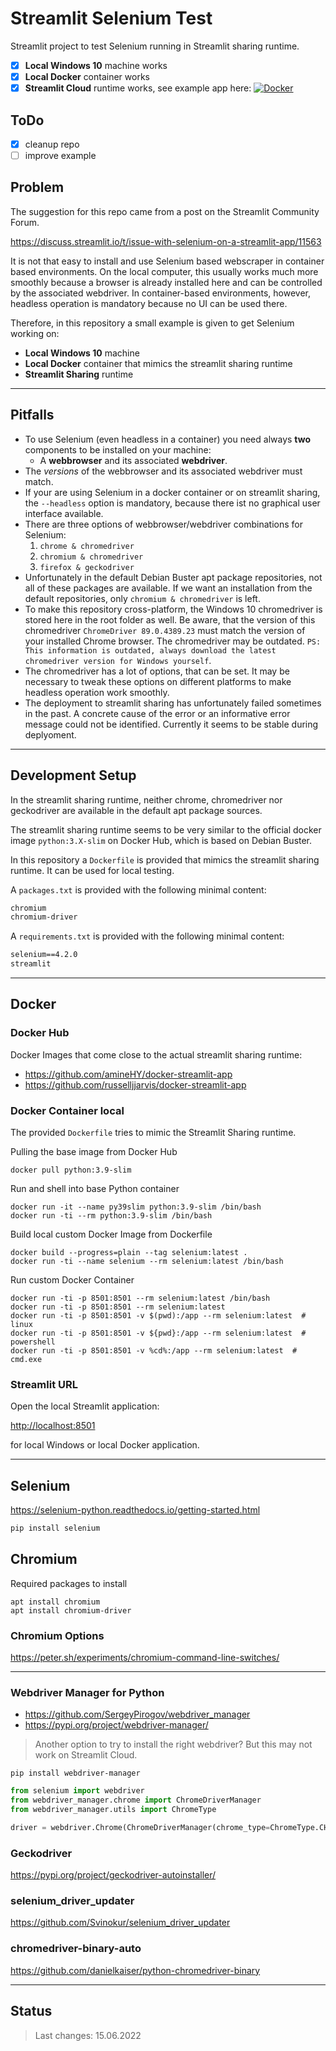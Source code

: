 # Streamlit Selenium Test

Streamlit project to test Selenium running in Streamlit sharing runtime.

- [x] **Local Windows 10** machine works
- [x] **Local Docker** container works
- [x] **Streamlit Cloud** runtime works, see example app here: [![Docker](https://img.shields.io/badge/Go%20To-Streamlit%20Cloud-red?logo=streamlit)](https://share.streamlit.io/franky1/streamlit-selenium/main)

## ToDo

- [x] cleanup repo
- [ ] improve example

## Problem

The suggestion for this repo came from a post on the Streamlit Community Forum.

<https://discuss.streamlit.io/t/issue-with-selenium-on-a-streamlit-app/11563>

It is not that easy to install and use Selenium based webscraper in container based environments.
On the local computer, this usually works much more smoothly because a browser is already installed here and can be controlled by the associated webdriver.
In container-based environments, however, headless operation is mandatory because no UI can be used there.

Therefore, in this repository a small example is given to get Selenium working on:

- **Local Windows 10** machine
- **Local Docker** container that mimics the streamlit sharing runtime
- **Streamlit Sharing** runtime

---

## Pitfalls

- To use Selenium (even headless in a container) you need always **two** components to be installed on your machine:
  - A **webbrowser** and its associated **webdriver**.
- The _versions_ of the webbrowser and its associated webdriver must match.
- If your are using Selenium in a docker container or on streamlit sharing, the `--headless` option is mandatory, because there ist no graphical user interface available.
- There are three options of webbrowser/webdriver combinations for Selenium:
    1. `chrome & chromedriver`
    2. `chromium & chromedriver`
    3. `firefox & geckodriver`
- Unfortunately in the default Debian Buster apt package repositories, not all of these packages are available. If we want an installation from the default repositories, only `chromium & chromedriver` is left.
- To make this repository cross-platform, the Windows 10 chromedriver is stored here in the root folder as well. Be aware, that the version of this chromedriver `ChromeDriver 89.0.4389.23` must match the version of your installed Chrome browser. The chromedriver may be outdated. `PS: This information is outdated, always download the latest chromedriver version for Windows yourself`.
- The chromedriver has a lot of options, that can be set. It may be necessary to tweak these options on different platforms to make headless operation work smoothly.
- The deployment to streamlit sharing has unfortunately failed sometimes in the past. A concrete cause of the error or an informative error message could not be identified. Currently it seems to be stable during deplyoment.

---

## Development Setup

In the streamlit sharing runtime, neither chrome, chromedriver nor geckodriver are available in the default apt package sources.

The streamlit sharing runtime seems to be very similar to the official docker image `python:3.X-slim` on Docker Hub, which is based on Debian Buster.

In this repository a `Dockerfile` is provided that mimics the streamlit sharing runtime. It can be used for local testing.

A `packages.txt` is provided with the following minimal content:

```txt
chromium
chromium-driver
```

A `requirements.txt` is provided with the following minimal content:

```txt
selenium==4.2.0
streamlit
```

---

## Docker

### Docker Hub

Docker Images that come close to the actual streamlit sharing runtime:

- <https://github.com/amineHY/docker-streamlit-app>
- <https://github.com/russelljjarvis/docker-streamlit-app>

### Docker Container local

The provided `Dockerfile` tries to mimic the Streamlit Sharing runtime.

Pulling the base image from Docker Hub

```shell
docker pull python:3.9-slim
```

Run and shell into base Python container

```shell
docker run -it --name py39slim python:3.9-slim /bin/bash
docker run -ti --rm python:3.9-slim /bin/bash
```

Build local custom Docker Image from Dockerfile

```shell
docker build --progress=plain --tag selenium:latest .
docker run -ti --name selenium --rm selenium:latest /bin/bash
```

Run custom Docker Container

```shell
docker run -ti -p 8501:8501 --rm selenium:latest /bin/bash
docker run -ti -p 8501:8501 --rm selenium:latest
docker run -ti -p 8501:8501 -v $(pwd):/app --rm selenium:latest  # linux
docker run -ti -p 8501:8501 -v ${pwd}:/app --rm selenium:latest  # powershell
docker run -ti -p 8501:8501 -v %cd%:/app --rm selenium:latest  # cmd.exe
```

### Streamlit URL

Open the local Streamlit application:

<http://localhost:8501>

for local Windows or local Docker application.

---

## Selenium

<https://selenium-python.readthedocs.io/getting-started.html>

```sh
pip install selenium
```

## Chromium

Required packages to install

```shell
apt install chromium
apt install chromium-driver
```

### Chromium Options

<https://peter.sh/experiments/chromium-command-line-switches/>

---

### Webdriver Manager for Python

- <https://github.com/SergeyPirogov/webdriver_manager>
- <https://pypi.org/project/webdriver-manager/>

> Another option to try to install the right webdriver? But this may not work on Streamlit Cloud.

```shell
pip install webdriver-manager
```

```python
from selenium import webdriver
from webdriver_manager.chrome import ChromeDriverManager
from webdriver_manager.utils import ChromeType

driver = webdriver.Chrome(ChromeDriverManager(chrome_type=ChromeType.CHROMIUM).install())
```

### Geckodriver

<https://pypi.org/project/geckodriver-autoinstaller/>

### selenium_driver_updater

<https://github.com/Svinokur/selenium_driver_updater>

### chromedriver-binary-auto

<https://github.com/danielkaiser/python-chromedriver-binary>

---

## Status

> Last changes: 15.06.2022
